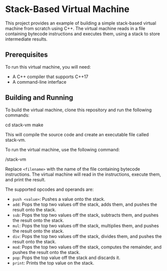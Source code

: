 # Stack-Based Virtual Machine

This project provides an example of building a simple stack-based virtual machine from scratch using C++. The virtual machine reads in a file containing bytecode instructions and executes them, using a stack to store intermediate results.

## Prerequisites

To run this virtual machine, you will need:

- A C++ compiler that supports C++17
- A command-line interface

## Building and Running

To build the virtual machine, clone this repository and run the following commands:

cd stack-vm
make


This will compile the source code and create an executable file called stack-vm.

To run the virtual machine, use the following command:

/stack-vm <filename>


Replace `<filename>` with the name of the file containing bytecode instructions. The virtual machine will read in the instructions, execute them, and print the result.

The supported opcodes and operands are:

- `push <value>`: Pushes a value onto the stack.
- `add`: Pops the top two values off the stack, adds them, and pushes the result onto the stack.
- `sub`: Pops the top two values off the stack, subtracts them, and pushes the result onto the stack.
- `mul`: Pops the top two values off the stack, multiplies them, and pushes the result onto the stack.
- `div`: Pops the top two values off the stack, divides them, and pushes the result onto the stack.
- `mod`: Pops the top two values off the stack, computes the remainder, and pushes the result onto the stack.
- `pop`: Pops the top value off the stack and discards it.
- `print`: Prints the top value on the stack.
